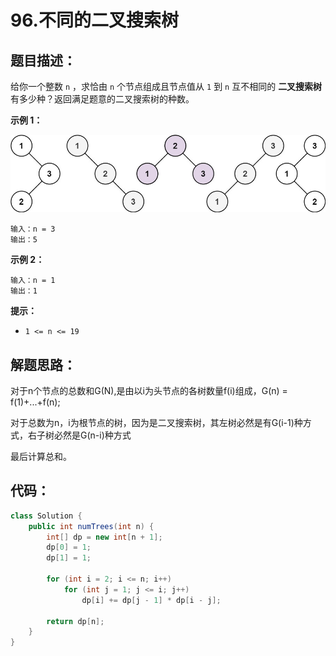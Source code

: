 # 96.不同的二叉搜索树

## 题目描述：

给你一个整数 `n` ，求恰由 `n` 个节点组成且节点值从 `1` 到 `n` 互不相同的 **二叉搜索树** 有多少种？返回满足题意的二叉搜索树的种数。

 

**示例 1：**

![img](./images/uniquebstn3.jpg)

```
输入：n = 3
输出：5
```

**示例 2：**

```
输入：n = 1
输出：1
```

 

**提示：**

+ `1 <= n <= 19`

## 解题思路：

对于n个节点的总数和G(N),是由以i为头节点的各树数量f(i)组成，G(n) = f(1)+...+f(n);

对于总数为n，i为根节点的树，因为是二叉搜索树，其左树必然是有G(i-1)种方式，右子树必然是G(n-i)种方式

最后计算总和。

## 代码：

```java
class Solution {
    public int numTrees(int n) {
        int[] dp = new int[n + 1];
        dp[0] = 1;
        dp[1] = 1;

        for (int i = 2; i <= n; i++)
            for (int j = 1; j <= i; j++)
                dp[i] += dp[j - 1] * dp[i - j];

        return dp[n];
    }
}
```

